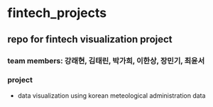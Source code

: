 # fintech_projects
## repo for fintech visualization project

### team members: 강래현, 김태린, 박가희, 이한상, 장민기, 최윤서

### project

- data visualization using korean meteological administration data

